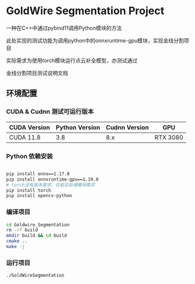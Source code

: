 # GoldWire Segmentation Project
一种在C++中通过pybind11调用Python模块的方法

此处实现的测试功能为调用python中的onnxruntime-gpu模块，实现金线分割项目

实际需求为使用torch模块运行点云补全模型，亦测试通过

金线分割项目测试说明文档

## 环境配置

### CUDA & Cudnn 测试可运行版本
| CUDA Version | Python Version | Cudnn Version | GPU      |
| ------------ | -------------- | ------------- | -------- |
| CUDA 11.8    | 3.8            | 8.x           | RTX 3080 |




### Python 依赖安装

```bash

pip install onnx==1.17.0
pip install onnxruntime-gpu==1.19.0
# torch没有版本需求，仅前后处理模块需求
pip install torch
pip install opencv-python
```

### 编译项目

```bash
cd Goldwire_Segmentation
rm -rf build  
mkdir build && cd build
cmake ..
make -j
```

### 运行项目

```bash
./GoldWireSegmentation
```

